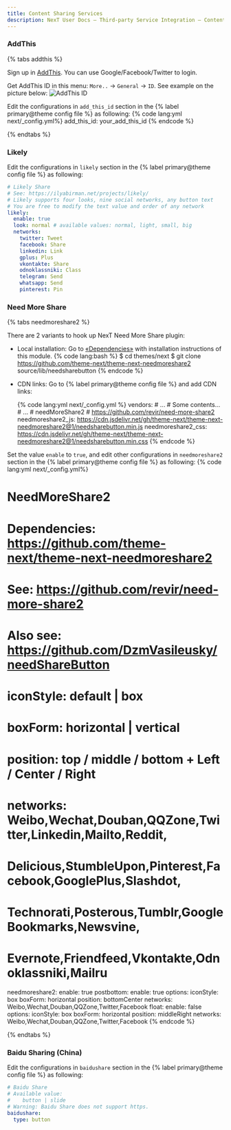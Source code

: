 ```yaml
---
title: Content Sharing Services
description: NexT User Docs – Third-party Service Integration – Content Sharing Services
---
```


### AddThis

{% tabs addthis %}
<!-- tab Sign Up → -->
Sign up in [AddThis](https://www.addthis.com). You can use Google/Facebook/Twitter to login.
<!-- endtab -->

<!-- tab AddThis ID → -->
Get AddThis ID in this menu: `More..` → `General` → `ID`. See example on the picture below:
![AddThis ID](/images/docs/add-this-id.png)
<!-- endtab -->

<!-- tab NexT Config -->
Edit the configurations in `add_this_id` section in the {% label primary@theme config file %} as following:
{% code lang:yml next/_config.yml%}
add_this_id: your_add_this_id
{% endcode %}
<!-- endtab -->
{% endtabs %}

### Likely 

Edit the configurations in `likely` section in the {% label primary@theme config file %} as following:

```yml next/_config.yml
# Likely Share
# See: https://ilyabirman.net/projects/likely/
# Likely supports four looks, nine social networks, any button text
# You are free to modify the text value and order of any network
likely:
  enable: true
  look: normal # available values: normal, light, small, big
  networks:
    twitter: Tweet
    facebook: Share
    linkedin: Link
    gplus: Plus
    vkontakte: Share
    odnoklassniki: Class
    telegram: Send
    whatsapp: Send
    pinterest: Pin
```

### Need More Share

{% tabs needmoreshare2 %}
<!-- tab Adding Plugins → -->
There are 2 variants to hook up NexT Need More Share plugin:
* Local installation: Go to [«Dependencies»](https://github.com/theme-next/theme-next-needmoreshare2) with installation instructions of this module.
    {% code lang:bash %}
    $ cd themes/next
    $ git clone https://github.com/theme-next/theme-next-needmoreshare2 source/lib/needsharebutton
    {% endcode %}
* CDN links: Go to {% label primary@theme config file %} and add CDN links:

    {% code lang:yml next/_config.yml %}
    vendors:
      # ...
      # Some contents...
      # ...
      # needMoreShare2
      # https://github.com/revir/need-more-share2
      needmoreshare2_js: https://cdn.jsdelivr.net/gh/theme-next/theme-next-needmoreshare2@1/needsharebutton.min.js
      needmoreshare2_css: https://cdn.jsdelivr.net/gh/theme-next/theme-next-needmoreshare2@1/needsharebutton.min.css
    {% endcode %}
<!-- endtab -->

<!-- tab NexT Config -->
Set the value `enable` to `true`, and edit other configurations in `needmoreshare2` section in the {% label primary@theme config file %} as following:
{% code lang:yml next/_config.yml%}
# NeedMoreShare2
# Dependencies: https://github.com/theme-next/theme-next-needmoreshare2
# See: https://github.com/revir/need-more-share2
# Also see: https://github.com/DzmVasileusky/needShareButton
# iconStyle: default | box
# boxForm: horizontal | vertical
# position: top / middle / bottom + Left / Center / Right
# networks: Weibo,Wechat,Douban,QQZone,Twitter,Linkedin,Mailto,Reddit,
#           Delicious,StumbleUpon,Pinterest,Facebook,GooglePlus,Slashdot,
#           Technorati,Posterous,Tumblr,GoogleBookmarks,Newsvine,
#           Evernote,Friendfeed,Vkontakte,Odnoklassniki,Mailru
needmoreshare2:
  enable: true
  postbottom:
    enable: true
    options:
      iconStyle: box
      boxForm: horizontal
      position: bottomCenter
      networks: Weibo,Wechat,Douban,QQZone,Twitter,Facebook
  float:
    enable: false
    options:
      iconStyle: box
      boxForm: horizontal
      position: middleRight
      networks: Weibo,Wechat,Douban,QQZone,Twitter,Facebook
{% endcode %}
<!-- endtab -->
{% endtabs %}

### Baidu Sharing (China)

Edit the configurations in `baidushare` section in the {% label primary@theme config file %} as following:

```yml next/_config.yml
# Baidu Share
# Available value:
#    button | slide
# Warning: Baidu Share does not support https.
baidushare:
  type: button
```
